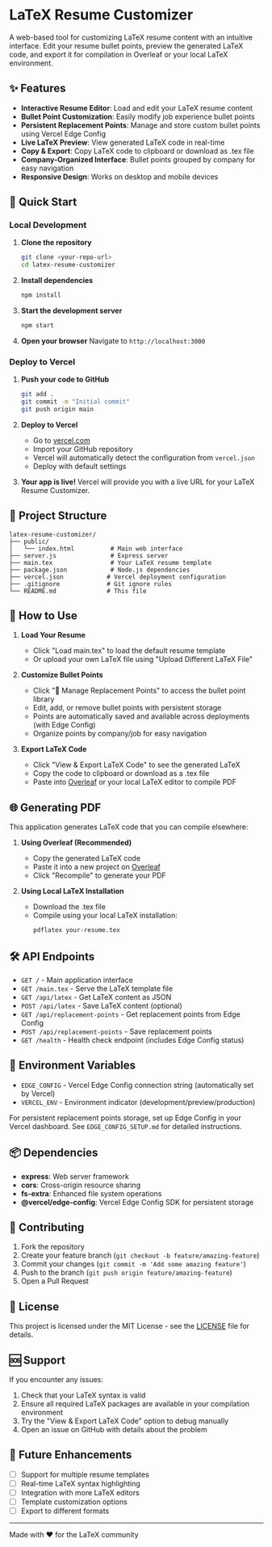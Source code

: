 # LaTeX Resume Customizer

A web-based tool for customizing LaTeX resume content with an intuitive interface. Edit your resume bullet points, preview the generated LaTeX code, and export it for compilation in Overleaf or your local LaTeX environment.

## ✨ Features

- **Interactive Resume Editor**: Load and edit your LaTeX resume content
- **Bullet Point Customization**: Easily modify job experience bullet points
- **Persistent Replacement Points**: Manage and store custom bullet points using Vercel Edge Config
- **Live LaTeX Preview**: View generated LaTeX code in real-time
- **Copy & Export**: Copy LaTeX code to clipboard or download as .tex file
- **Company-Organized Interface**: Bullet points grouped by company for easy navigation
- **Responsive Design**: Works on desktop and mobile devices

## 🚀 Quick Start

### Local Development

1. **Clone the repository**
   ```bash
   git clone <your-repo-url>
   cd latex-resume-customizer
   ```

2. **Install dependencies**
   ```bash
   npm install
   ```

3. **Start the development server**
   ```bash
   npm start
   ```

4. **Open your browser**
   Navigate to `http://localhost:3000`

### Deploy to Vercel

1. **Push your code to GitHub**
   ```bash
   git add .
   git commit -m "Initial commit"
   git push origin main
   ```

2. **Deploy to Vercel**
   - Go to [vercel.com](https://vercel.com)
   - Import your GitHub repository
   - Vercel will automatically detect the configuration from `vercel.json`
   - Deploy with default settings

3. **Your app is live!**
   Vercel will provide you with a live URL for your LaTeX Resume Customizer.

## 📁 Project Structure

```
latex-resume-customizer/
├── public/
│   └── index.html          # Main web interface
├── server.js               # Express server
├── main.tex                # Your LaTeX resume template
├── package.json            # Node.js dependencies
├── vercel.json            # Vercel deployment configuration
├── .gitignore             # Git ignore rules
└── README.md              # This file
```

## 🔧 How to Use

1. **Load Your Resume**
   - Click "Load main.tex" to load the default resume template
   - Or upload your own LaTeX file using "Upload Different LaTeX File"

2. **Customize Bullet Points**
   - Click "🔧 Manage Replacement Points" to access the bullet point library
   - Edit, add, or remove bullet points with persistent storage
   - Points are automatically saved and available across deployments (with Edge Config)
   - Organize points by company/job for easy navigation

3. **Export LaTeX Code**
   - Click "View & Export LaTeX Code" to see the generated LaTeX
   - Copy the code to clipboard or download as a .tex file
   - Paste into [Overleaf](https://overleaf.com) or your local LaTeX editor to compile PDF

## 🌐 Generating PDF

This application generates LaTeX code that you can compile elsewhere:

1. **Using Overleaf (Recommended)**
   - Copy the generated LaTeX code
   - Paste it into a new project on [Overleaf](https://overleaf.com)
   - Click "Recompile" to generate your PDF

2. **Using Local LaTeX Installation**
   - Download the .tex file
   - Compile using your local LaTeX installation:
     ```bash
     pdflatex your-resume.tex
     ```

## 🛠 API Endpoints

- `GET /` - Main application interface
- `GET /main.tex` - Serve the LaTeX template file
- `GET /api/latex` - Get LaTeX content as JSON
- `POST /api/latex` - Save LaTeX content (optional)
- `GET /api/replacement-points` - Get replacement points from Edge Config
- `POST /api/replacement-points` - Save replacement points
- `GET /health` - Health check endpoint (includes Edge Config status)

## 🔧 Environment Variables

- `EDGE_CONFIG` - Vercel Edge Config connection string (automatically set by Vercel)
- `VERCEL_ENV` - Environment indicator (development/preview/production)

For persistent replacement points storage, set up Edge Config in your Vercel dashboard. See `EDGE_CONFIG_SETUP.md` for detailed instructions.

## 📦 Dependencies

- **express**: Web server framework
- **cors**: Cross-origin resource sharing
- **fs-extra**: Enhanced file system operations
- **@vercel/edge-config**: Vercel Edge Config SDK for persistent storage

## 🤝 Contributing

1. Fork the repository
2. Create your feature branch (`git checkout -b feature/amazing-feature`)
3. Commit your changes (`git commit -m 'Add some amazing feature'`)
4. Push to the branch (`git push origin feature/amazing-feature`)
5. Open a Pull Request

## 📄 License

This project is licensed under the MIT License - see the [LICENSE](LICENSE) file for details.

## 🆘 Support

If you encounter any issues:

1. Check that your LaTeX syntax is valid
2. Ensure all required LaTeX packages are available in your compilation environment
3. Try the "View & Export LaTeX Code" option to debug manually
4. Open an issue on GitHub with details about the problem

## 🎯 Future Enhancements

- [ ] Support for multiple resume templates
- [ ] Real-time LaTeX syntax highlighting
- [ ] Integration with more LaTeX editors
- [ ] Template customization options
- [ ] Export to different formats

---

Made with ❤️ for the LaTeX community 